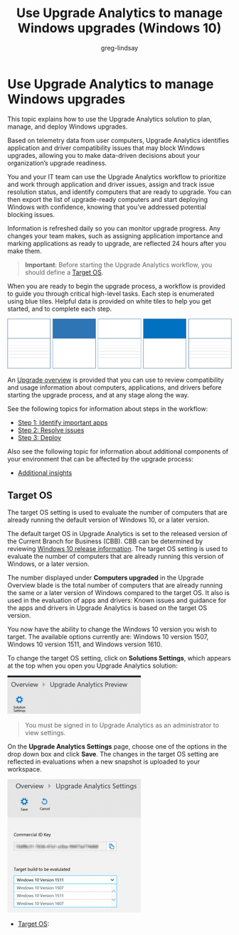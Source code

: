 ﻿---
title: Use Upgrade Analytics to manage Windows upgrades (Windows 10)
description: Describes how to use Upgrade Analytics to manage Windows upgrades.
ms.prod: w10
author: greg-lindsay
---

# Use Upgrade Analytics to manage Windows upgrades

This topic explains how to use the Upgrade Analytics solution to plan, manage, and deploy Windows upgrades.

Based on telemetry data from user computers, Upgrade Analytics identifies application and driver compatibility issues that may block Windows upgrades, allowing you to make data-driven decisions about your organization’s upgrade readiness.

You and your IT team can use the Upgrade Analytics workflow to prioritize and work through application and driver issues, assign and track issue resolution status, and identify computers that are ready to upgrade. You can then export the list of upgrade-ready computers and start deploying Windows with confidence, knowing that you’ve addressed potential blocking issues.

Information is refreshed daily so you can monitor upgrade progress. Any changes your team makes, such as assigning application importance and marking applications as ready to upgrade, are reflected 24 hours after you make them.

>**Important**: Before starting the Upgrade Analytics workflow, you should define a [Target OS](#target-os).

When you are ready to begin the upgrade process, a workflow is provided to guide you through critical high-level tasks. Each step is enumerated using blue tiles. Helpful data is provided on white tiles to help you get started, and to complete each step.

![Workflow](images/ua-cg-14.png)

An [Upgrade overview](upgrade-analytics-upgrade-overview.md) is provided that you can use to review compatibility and usage information about computers, applications, and drivers before starting the upgrade process, and at any stage along the way.

See the following topics for information about steps in the workflow:

- [Step 1: Identify important apps](upgrade-analytics-identify-apps.md)
- [Step 2: Resolve issues](upgrade-analytics-resolve-issues.md)
- [Step 3: Deploy](upgrade-analytics-deploy-windows.md)

Also see the following topic for information about additional components of your environment that can be affected by the upgrade process:

- [Additional insights](upgrade-analytics-additional-insights.md)

## Target OS

The target OS setting is used to evaluate the number of computers that are already running the default version of Windows 10, or a later version.

The default target OS in Upgrade Analytics is set to the released version of the Current Branch for Business (CBB). CBB can be determined by reviewing [Windows 10 release information](https://technet.microsoft.com/windows/release-info.aspx). The target OS setting is used to evaluate the number of computers that are already running this version of Windows, or a later version. 

The number displayed under **Computers upgraded** in the Upgrade Overview blade is the total number of computers that are already running the same or a later version of Windows compared to the target OS. It also is used in the evaluation of apps and drivers: Known issues and guidance for the apps and drivers in Upgrade Analytics is based on the target OS version.

You now have the ability to change the Windows 10 version you wish to target. The available options currently are: Windows 10 version 1507, Windows 10 version 1511, and Windows version 1610.

To change the target OS setting, click on **Solutions Settings**, which appears at the top when you open you Upgrade Analytics solution:

![Target OS](images/ua-cg-08.png)

>You must be signed in to Upgrade Analytics as an administrator to view settings.

On the **Upgrade Analytics Settings** page, choose one of the options in the drop down box and click **Save**. The changes in the target OS setting are reflected in evaluations when a new snapshot is uploaded to your workspace.

![Target OS](images/ua-cg-09.png)

- [Target OS](#target-os):  